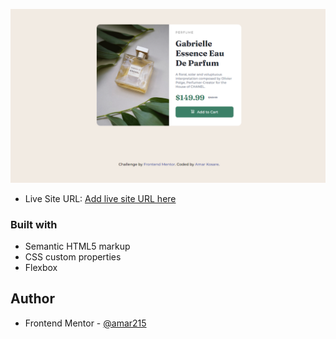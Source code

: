 
![Screenshot](images/Screenshot%20(44).png)

- Live Site URL: [Add live site URL here](https://your-live-site-url.com)

### Built with

- Semantic HTML5 markup
- CSS custom properties
- Flexbox


## Author

- Frontend Mentor - [@amar215](https://www.frontendmentor.io/profile/amar215)